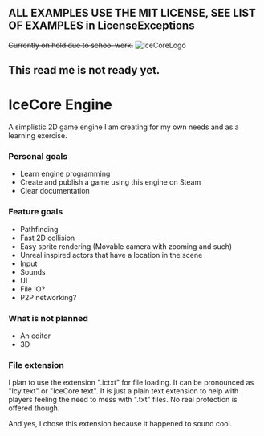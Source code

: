 ## ALL EXAMPLES USE THE MIT LICENSE, SEE LIST OF EXAMPLES in LicenseExceptions

~~Currently on hold due to school work.~~
![IceCoreLogo](https://github.com/user-attachments/assets/f41fef54-d4cd-489a-a6b6-40dd3f646afe)

## This read me is not ready yet.

# IceCore Engine
A simplistic 2D game engine I am creating for my own needs and as a learning exercise.

### Personal goals
- Learn engine programming
- Create and publish a game using this engine on Steam
- Clear documentation

### Feature goals
- Pathfinding
- Fast 2D collision
- Easy sprite rendering (Movable camera with zooming and such)
- Unreal inspired actors that have a location in the scene
- Input
- Sounds
- UI
- File IO?
- P2P networking?

### What is not planned
- An editor
- 3D

### File extension
I plan to use the extension ".ictxt" for file loading. It can be pronounced as "Icy text" or "IceCore text".
It is just a plain text extension to help with players feeling the need to mess with ".txt" files. No real protection is offered though.

And yes, I chose this extension because it happened to sound cool.
